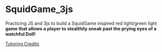 # SquidGame_3js

Practicing JS and 3js to build a SquidGame inspired red light/green light **game that allows a player to stealthily sneak past the prying eyes of a watchful Doll!**

[Tutoring Credits](https://dev.to/0shuvo0/i-made-squid-game-with-javascript-10j9)

